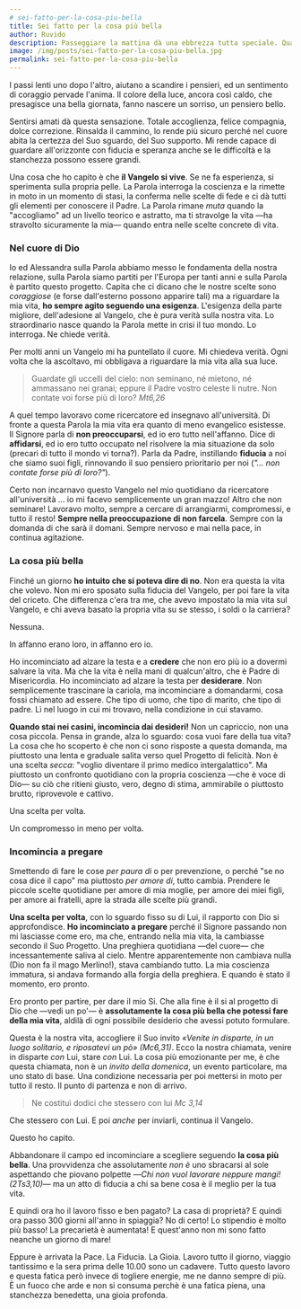 ```yaml
---
# sei-fatto-per-la-cosa-piu-bella
title: Sei fatto per la cosa più bella
author: Ruvido
description: Passeggiare la mattina dà una ebbrezza tutta speciale. Quando è presto, la fragranza dell'aria è ancora quella dell'alba, fresca, pulita, che sa di qualcosa di bello e di pulito.
image: /img/posts/sei-fatto-per-la-cosa-piu-bella.jpg
permalink: sei-fatto-per-la-cosa-piu-bella
---
```


I passi lenti uno dopo l'altro, aiutano a scandire i pensieri, ed un sentimento di coraggio pervade l'anima. Il colore della luce, ancora così caldo, che presagisce una bella giornata, fanno nascere un sorriso, un pensiero bello.

Sentirsi amati dà questa sensazione. Totale accoglienza, felice compagnia, dolce correzione. Rinsalda il cammino, lo rende più sicuro perché nel cuore abita la certezza del Suo sguardo, del Suo supporto. Mi rende capace di guardare all'orizzonte con fiducia e speranza anche se le difficoltà e la stanchezza possono essere grandi.

Una cosa che ho capito è che **il Vangelo si vive**. Se ne fa esperienza, si sperimenta sulla propria pelle. La Parola interroga la coscienza e la rimette in moto in un momento di stasi, la conferma nelle scelte di fede e ci dà tutti gli elementi per conoscere il Padre. La Parola rimane _muta_ quando la "accogliamo" ad un livello teorico e astratto, ma ti stravolge la vita —ha stravolto sicuramente la mia— quando entra nelle scelte concrete di vita.

### Nel cuore di Dio

Io ed Alessandra sulla Parola abbiamo messo le fondamenta della nostra relazione, sulla Parola siamo partiti per l'Europa per tanti anni e sulla Parola è partito questo progetto. Capita che ci dicano che le nostre scelte sono _coraggiose_ (e forse dall'esterno possono apparire tali) ma a riguardare la mia vita, **ho sempre agito seguendo una esigenza**. L'esigenza della parte migliore, dell'adesione al Vangelo, che è pura verità sulla nostra vita. Lo straordinario nasce quando la Parola mette in crisi il tuo mondo. Lo interroga. Ne chiede verità.

Per molti anni un Vangelo mi ha puntellato il cuore. Mi chiedeva verità. Ogni volta che la ascoltavo, mi obbligava a riguardare la mia vita alla sua luce.

>Guardate gli uccelli del cielo: non seminano, né mietono, né ammassano nei granai; eppure il Padre vostro celeste li nutre. Non contate voi forse più di loro? <cite>Mt6,26</cite>

A quel tempo lavoravo come ricercatore ed insegnavo all'università. Di fronte a questa Parola la mia vita era quanto di meno evangelico esistesse. Il Signore parla di **non preoccuparsi**, ed io ero tutto nell'affanno. Dice di **affidarsi**, ed io ero tutto occupato nel risolvere la mia situazione da solo (precari di tutto il mondo vi torna?). Parla da Padre, instillando **fiducia** a noi che siamo suoi figli, rinnovando il suo pensiero prioritario per noi (_"... non contate forse più di loro?"_).

Certo non incarnavo questo Vangelo nel mio quotidiano da ricercatore all'università ... io mi facevo semplicemente un gran mazzo! Altro che non seminare! Lavoravo molto, sempre a cercare di arrangiarmi, compromessi, e tutto il resto! **Sempre nella preoccupazione di non farcela**. Sempre con la domanda di che sarà il domani. Sempre nervoso e mai nella pace, in continua agitazione.

### La cosa più bella

Finché un giorno **ho intuito che si poteva dire di no**. Non era questa la vita che volevo. Non mi ero sposato sulla fiducia del Vangelo, per poi fare la vita del criceto. Che differenza c'era tra me, che avevo impostato la mia vita sul Vangelo, e chi aveva basato la propria vita su se stesso, i soldi o la carriera?

Nessuna.

In affanno erano loro, in affanno ero io.

Ho incominciato ad alzare la testa e a **credere** che non ero più io a dovermi salvare la vita. Ma che la vita è nella mani di qualcun'altro, che è Padre di Misericordia. Ho incominciato ad alzare la testa per **desiderare**. Non semplicemente trascinare la cariola, ma incominciare a domandarmi, cosa fossi chiamato ad essere. Che tipo di uomo, che tipo di marito, che tipo di padre. Lì nel luogo in cui mi trovavo, nella condizione in cui stavamo.

**Quando stai nei casini, incomincia dai desideri!** Non un capriccio, non una cosa piccola. Pensa in grande, alza lo sguardo: cosa vuoi fare della tua vita? La cosa che ho scoperto è che non ci sono risposte a questa domanda, ma piuttosto una lenta e graduale salita verso quel Progetto di felicità. Non è una scelta _secca_: "voglio diventare il primo medico intergalattico". Ma piuttosto un confronto quotidiano con la propria coscienza —che è voce di Dio— su ciò che ritieni giusto, vero, degno di stima, ammirabile o piuttosto brutto, riprovevole e cattivo.

Una scelta per volta.

Un compromesso in meno per volta.

### Incomincia a pregare

Smettendo di fare le cose _per paura di_ o per prevenzione, o perché "se no cosa dice il capo" ma piuttosto _per amore di_, tutto cambia. Prendere le piccole scelte quotidiane per amore di mia moglie, per amore dei miei figli, per amore ai fratelli, apre la strada alle scelte più grandi.

**Una scelta per volta**, con lo sguardo fisso su di Lui, il rapporto con Dio si approfondisce. **Ho incominciato a pregare** perché il Signore passando non mi lasciasse come ero, ma che, entrando nella mia vita, la cambiasse secondo il Suo Progetto. Una preghiera quotidiana —del cuore— che incessantemente saliva al cielo. Mentre apparentemente non cambiava nulla (Dio non fa il mago Merlino!), stava cambiando tutto. La mia coscienza immatura, si andava formando alla forgia della preghiera. E quando è stato il momento, ero pronto.

Ero pronto per partire, per dare il mio Si. Che alla fine è il si al progetto di Dio che —vedi un po'— è **assolutamente la cosa più bella che potessi fare della mia vita**, aldilà di ogni possibile desiderio che avessi potuto formulare.

Questa è la nostra vita, accogliere il Suo invito _«Venite in disparte, in un luogo solitario, e riposatevi un pò» (Mc6,31)_. Ecco la nostra chiamata, venire in disparte _con_ Lui, stare _con_ Lui. La cosa più emozionante per me, è che questa chiamata, non è un _invito della domenica_, un evento particolare, ma uno stato di base. Una condizione necessaria per poi mettersi in moto per tutto il resto. Il punto di partenza e non di arrivo.

> Ne costituì dodici che stessero con lui <cite>Mc 3,14</cite>

Che stessero con Lui. E poi _anche_ per inviarli, continua il Vangelo.

Questo ho capito.

Abbandonare il campo ed incominciare a scegliere seguendo **la cosa più bella**. Una provvidenza che assolutamente _non è_ uno sbracarsi al sole aspettando che piovano polpette —_Chi non vuol lavorare neppure mangi! (2Ts3,10)_— ma un atto di fiducia a chi sa bene cosa è il meglio per la tua vita.

E quindi ora ho il lavoro fisso e ben pagato? La casa di proprietà? E quindi ora passo 300 giorni all'anno in spiaggia? No di certo! Lo stipendio è molto più basso! La precarietà è aumentata! E quest'anno non mi sono fatto neanche un giorno di mare!

Eppure è arrivata la Pace. La Fiducia. La Gioia. Lavoro tutto il giorno, viaggio tantissimo e la sera prima delle 10.00 sono un cadavere. Tutto questo lavoro e questa fatica però invece di togliere energie, me ne danno sempre di più. È un fuoco che arde e non si consuma perchè è una fatica piena, una stanchezza benedetta, una gioia profonda.
